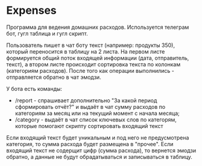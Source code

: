 # Expenses

Программа для ведения домашних расходов.
Используется телеграм бот, гугл таблица и гугл скрипт.

Пользователь пишет в чат боту текст (например: продукты 350), который переносится в таблицу на 2 листа. На первом листе формируется общий поток входящей информации (дата, отправитель, текст), а втором листе происходит сортировка текста по колонкам (категориям расходов). После того как операции выполнились - отправляется обратно в чат эмодзи.

У бота есть команды:
- /report - спрашивает дополнительно "За какой период сформировать отчёт?" и выдаёт в чат сумму расходов по категориям за месяц или на текущий момент с начала месяца;
- /category - выдаёт в чат список ключевых слов по категорям, которые помогают скрипту сортировать входящий текст

Если входящий текст будет уникальным и под него не предусмотрена категория, то сумма расхода будет размещена в "прочее".
Если входящий текст не содерщит цифр (сумма расхода), то вернется эмодзи обратно, а данные не будут обрадатываться и записываться в таблицу.













